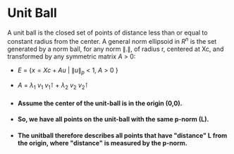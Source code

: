 # Unit Ball

A unit ball is the closed set of points of distance less than or equal to constant radius from the center.
A general norm ellipsoid in $R^{n}$ is the set generated by a norm ball, for any norm $\lVert  . \rVert$, of radius r, centered at Xc, and transformed by any symmetric matrix $A$ $>$ 0:

- $E$ $=$ $\{x = Xc + Au$ | $\lVert u \rVert$$_{p}$ $<$ 1, $A$ $>$ 0 $\}$

- $A$ $=$ $λ_{1}$ $v_{1}$ $v_{1}\intercal$ $+$ $λ_{2}$ $v_{2}$ $v_{2}\intercal$


- #### Assume the center of the unit-ball is in the origin (0,0).

- #### So, we have all points on the unit-ball with the same p-norm (L).

- #### The unitball therefore describes all points that have "distance" L from the origin, where "distance" is measured by the p-norm.
